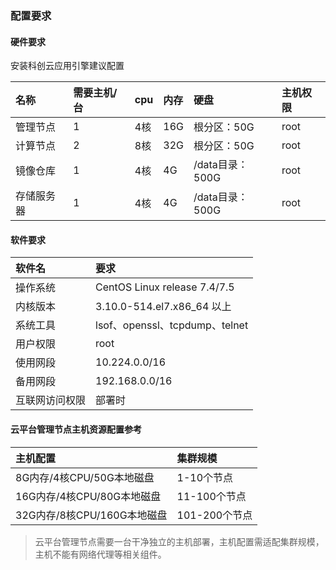 ### 配置要求

#### **硬件要求**

安装科创云应用引擎建议配置

| 名称 | 需要主机/台 | cpu | 内存 | 硬盘 | 主机权限 |
| :--- | :--- | :--- | :--- | :--- | :--- |
| 管理节点 | 1 | 4核 | 16G | 根分区：50G | root |
| 计算节点 | 2 | 8核 | 32G | 根分区：50G | root |
| 镜像仓库 | 1 | 4核 | 4G | /data目录：500G | root |
| 存储服务器 | 1 | 4核 | 4G | /data目录：500G | root |

#### **软件要求**

| 软件名 | 要求 |
| :--- | :--- |
| 操作系统 | CentOS Linux release 7.4/7.5 |
| 内核版本 | 3.10.0-514.el7.x86\_64 以上 |
| 系统工具 | lsof、openssl、tcpdump、telnet |
| 用户权限 | root |
| 使用网段 | 10.224.0.0/16 |
| 备用网段 | 192.168.0.0/16 |
| 互联网访问权限 | 部署时 |

#### 云平台管理节点主机资源配置参考

| 主机配置 | 集群规模 |
| :--- | :--- |
| 8G内存/4核CPU/50G本地磁盘 | 1-10个节点 |
| 16G内存/4核CPU/80G本地磁盘 | 11-100个节点 |
| 32G内存/8核CPU/160G本地磁盘 | 101-200个节点 |

> 云平台管理节点需要一台干净独立的主机部署，主机配置需适配集群规模，主机不能有网络代理等相关组件。



